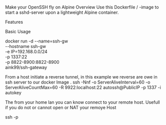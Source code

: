 Make your OpenSSH fly on Alpine
Overview
Use this Dockerfile / -image to start a sshd-server upon a lightweight Alpine container.

Features


Basic Usage

docker   run -d  --name=ssh-gw \
--hostname ssh-gw \
-e IP=192.168.0.0/24 \
-p 1337:22  \
-p 8822-8900:8822-8900  \
aink99/ssh-gateway


From a host initiate a reverse tunnel, in this example  we reverse are owe in ssh server to our docker Image .
ssh -Nnf   -o ServerAliveInterval=60 -o ServerAliveCountMax=60 -R 9922:localhost:22  autossh@PublicIP -p 1337 -i autokey

The from your home lan you can know connect  to your remote host. Usefull if you do not or cannot  open or  NAT your remoye Host

ssh -p 

